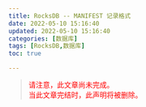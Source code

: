 ```yaml
---
title: RocksDB -- MANIFEST 记录格式
date: 2022-05-10 15:16:40
updated: 2022-05-10 15:16:40
categories: [数据库]
tags: [RocksDB,数据库]
toc: true

---
```




> <font color=red>请注意，此文章尚未完成。</font>  
> <font color=red>当此文章完结时，此声明将被删除。</font>




